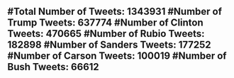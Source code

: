 #Total Number of Tweets: 1343931 
#Number of Trump Tweets: 637774
#Number of Clinton Tweets: 470665
#Number of Rubio Tweets: 182898
#Number of Sanders Tweets: 177252
#Number of Carson Tweets: 100019
#Number of Bush Tweets: 66612
---
